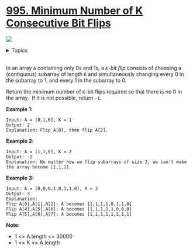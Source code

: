 # [995. Minimum Number of K Consecutive Bit Flips](https://leetcode-cn.com/problems/minimum-number-of-k-consecutive-bit-flips/)

![](https://img.shields.io/badge/Difficulty-Hard-red.svg)

<details>
<summary>Topics</summary>

* [`Greedy`](https://leetcode-cn.com/tag/greedy/)
* [`Sliding Windows`](https://leetcode-cn.com/tag/sliding-window/)

</details>
<br />

In an array `A` containing only 0s and 1s, a *`K`-bit flip* consists of choosing a (contiguous) subarray of length `K` and simultaneously changing every 0 in the subarray to 1, and every 1 in the subarray to 0.

Return the minimum number of `K`-bit flips required so that there is no 0 in the array.  If it is not possible, return `-1`.

**Example 1:**
```
Input: A = [0,1,0], K = 1
Output: 2
Explanation: Flip A[0], then flip A[2].
```
**Example 2:**
```
Input: A = [1,1,0], K = 2
Output: -1
Explanation: No matter how we flip subarrays of size 2, we can't make the array become [1,1,1].
```
**Example 3:**
```
Input: A = [0,0,0,1,0,1,1,0], K = 3
Output: 3
Explanation:
Flip A[0],A[1],A[2]: A becomes [1,1,1,1,0,1,1,0]
Flip A[4],A[5],A[6]: A becomes [1,1,1,1,1,0,0,0]
Flip A[5],A[6],A[7]: A becomes [1,1,1,1,1,1,1,1]
```

**Note:**

 + 1 <= A.length <= 30000
 + 1 <= K <= A.length

